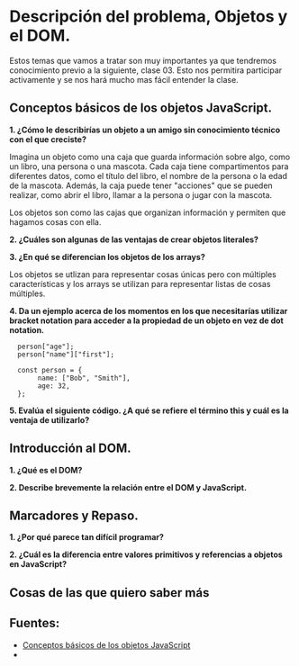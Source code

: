 # Descripción del problema, Objetos y el DOM.

Estos temas que vamos a tratar son muy importantes ya que tendremos conocimiento previo a la siguiente, clase 03. Esto nos permitira participar activamente y se nos hará mucho mas fácil entender la clase.

## Conceptos básicos de los objetos JavaScript.

**1. ¿Cómo le describirías un objeto a un amigo sin conocimiento técnico con el que creciste?**


Imagina un objeto como una caja que guarda información sobre algo, como un libro, una persona o una mascota. Cada caja tiene compartimentos para diferentes datos, como el título del libro, el nombre de la persona o la edad de la mascota. Además, la caja puede tener "acciones" que se pueden realizar, como abrir el libro, llamar a la persona o jugar con la mascota.

Los objetos son como las cajas que organizan información y permiten que hagamos cosas con ella.

**2. ¿Cuáles son algunas de las ventajas de crear objetos literales?**



**3. ¿En qué se diferencian los objetos de los arrays?**

 Los objetos se utlizan para representar cosas únicas pero con múltiples características y los arrays se utilizan para representar listas de cosas múltiples.

**4. Da un ejemplo acerca de los momentos en los que necesitarías utilizar bracket notation para acceder a la propiedad de un objeto en vez de dot notation.**

      person["age"];
      person["name"]["first"];

      const person = {
           name: ["Bob", "Smith"],
           age: 32,
      };



**5. Evalúa el siguiente código. ¿A qué se refiere el término this y cuál es la ventaja de utilizarlo?**

## Introducción al DOM.
**1. ¿Qué es el DOM?**

**2. Describe brevemente la relación entre el DOM y JavaScript.**

## Marcadores y Repaso.
**1. ¿Por qué parece tan difícil programar?**

**2. ¿Cuál es la diferencia entre valores primitivos y referencias a objetos en JavaScript?**

## Cosas de las que quiero saber más

## Fuentes:

+ [Conceptos básicos de los objetos JavaScript](https://developer.mozilla.org/es/docs/Learn/JavaScript/Objects/Basics)
+ 
 


